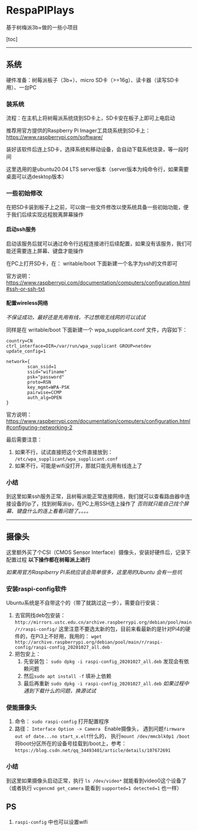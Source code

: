 # RespaPIPlays
基于树梅派3b+做的一些小项目

[toc]
 ***
## 系统
硬件准备：树莓派板子（3b+）、micro SD卡（>=16g）、读卡器（读写SD卡用）、一台PC

### **装系统**
流程：在主机上将树莓派系统烧到SD卡上，SD卡安在板子上即可上电启动

推荐用官方提供的Raspberry Pi Imager工具烧系统到SD卡上：https://www.raspberrypi.com/software/ 

装好该软件后连上SD卡，选择系统和移动设备，会自动下载系统烧录，等一段时间

这里选用的是ubuntu20.04 LTS server版本（server版本为纯命令行，如果需要桌面可以选desktop版本）

### **一些初始修改**
在把SD卡装到板子上之前，可以做一些文件修改以使系统具备一些初始功能，便于我们后续实现远程脱离屏幕操作



#### **启动ssh服务**
启动该服务后就可以通过命令行远程连接进行后续配置，如果没有该服务，我们可能还需要连上屏幕、键盘才能操作

在PC上打开SD卡，在： writable/boot 下面新建一个名字为ssh的文件即可

官方说明： https://www.raspberrypi.com/documentation/computers/configuration.html#ssh-or-ssh-txt

#### **配置wireless网络**
 *不保证成功，最好还是先用有线，不过想用无线网的可以试试*

同样是在 writable/boot 下面新建一个 wpa_supplicant.conf 文件，内容如下：
```
country=CN
ctrl_interface=DIR=/var/run/wpa_supplicant GROUP=netdev
update_config=1

network={
        scan_ssid=1
        ssid="wifiname"
        psk="password"
        proto=RSN
        key_mgmt=WPA-PSK
        pairwise=CCMP
        auth_alg=OPEN
}
```

官方说明：https://www.raspberrypi.com/documentation/computers/configuration.html#configuring-networking-2

最后需要注意：

1. 如果不行，试试直接把这个文件直接放到： `/etc/wpa_supplicant/wpa_supplicant.conf`
2. 如果不行，可能是wifi没打开，那就只能先用有线连上了

### **小结**
到这里如果ssh服务正常，且树莓派能正常连接网络，我们就可以查看路由器中连接设备的ip了，找到树莓派ip，在PC上用SSH连上操作了 *否则就只能自己找个屏幕、键盘什么的连上看看问题了。。。。*
 ***

## 摄像头
这里额外买了个CSI（CMOS Sensor Interface）摄像头，安装好硬件后，记录下配置过程 **以下操作都在树莓派上进行**

*如果用官方Raspiberry PI系统应该会简单很多，这里用的Ubuntu 会有一些坑*

### **安装raspi-config软件**
Ubuntu系统是不自带这个的（带了就跳过这一步），需要自行安装：
1. 去官网找deb包安装： `http://mirrors.ustc.edu.cn/archive.raspberrypi.org/debian/pool/main/r/raspi-config/` 这里注意不要选太新的包，目前来看最新的是针对Pi4的硬件的，在Pi3上不好用，我用的： `wget http://archive.raspberrypi.org/debian/pool/main/r/raspi-config/raspi-config_20201027_all.deb`
2. 把包安上：
    1. 先安装包： `sudo dpkg -i raspi-config_20201027_all.deb` 发现会有依赖问题
    2. 然后`sudo apt install -f` 填补上依赖
    3. 最后再重新 `sudo dpkg -i raspi-config_20201027_all.deb` *如果过程中遇到下载什么的问题，换源试试*

### **使能摄像头**
1. 命令： `sudo raspi-config` 打开配置程序
2. 路径： `Interface Option -> Camera ` Enable摄像头， 遇到问题`firmware out of date...no start_x.elf`什么的， 执行`mount /dev/mmcblk0p1 /boot` 将boot分区所在的设备号挂载到/boot上，参考： `https://blog.csdn.net/qq_34493401/article/details/107672691`

### **小结**
到这里如果摄像头启动正常，执行 `ls /dev/video*` 就能看到video0这个设备了（或者执行 `vcgencmd get_camera` 能看到 `supported=1 detected=1` 也一样）


## PS
1. `raspi-config` 中也可以设置wifi